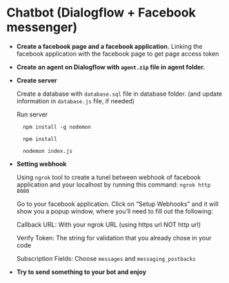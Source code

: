 # Chatbot (Dialogflow + Facebook messenger) 

- **Create a facebook page and a facebook application.**  Linking the facebook application with the facebook page to get page access token 
- **Create an agent on Dialogflow with ```agent.zip``` file in agent folder.** 

- **Create server**

     Create a database with ```database.sql``` file in database folder. (and update information in ```database.js``` file, if needed)

     Run server  
     
        npm install -g nodemon

        npm install

        nodemon index.js


- **Setting webhook**

     Using ```ngrok``` tool to create a tunel between webhook of facebook application and your localhost by running this command: ```ngrok http 8080```

     Go to your facebook application. Click on “Setup Webhooks” and it will show you a popup window, where you’ll need to fill out the following:

     Callback URL: With your ngrok URL (using https url NOT http url)

     Verify Token: The string for validation that you already chose in your code

     Subscription Fields: Choose ```messages``` and ```messaging_postbacks```

- **Try to send something to your bot and enjoy**
